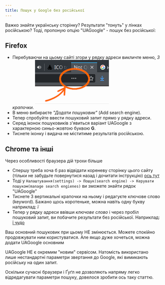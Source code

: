 ```yaml
---
title: Пошук у Google без російської
---
```


Важко знайти українську сторінку? Результати "тонуть" у лінках російською? Тоді, пропоную опцію "UAGoogle" - пошук без російської:


## Firefox
* Перебуваючи на цьому сайті згори у рядку адреси викличте меню, *3 крапочки*.
    ![Меню firefox](/assets/address-menu.png)
* В меню вибираєте *"Додати пошуковик"* (Add search engine).
* Тепер спробуйте ввести пошуковий запит прямо у рядку адреси.
* Серед іконок пошуковиків з'явиться варіант UAGoogle з характерною синьо-жовтою буквою **G**.
* Тиснете іконку і видача не міститиме результатів російською.


## Chrome та інші
Через особливості браузера дій трохи більше
* Спершу треба хоча б раз відвідати кореневу сторінку цього сайту (тільки не забудьте повернутися назад і дочитати інструкцію) [ось тут](/)
* Тоді у `Налаштування(settings) -> Пошук(search engine) -> Керувати пошуком(manage search engienes)` ви зможете знайти рядок "UAGoogle"
* Тиснете 3 вертикальні крапочки на ньому і редагуєте ключове слово (keyword). Бажано щось коротеньке, можна навіть одну букву наприклад: *ї*
* Тепер у рядку адреси ввівши *ключове слово* і через пробіл пошуковий запит, ви побачите результати без російської. Наприклад: [ї чудо](https://www.google.com.ua/search?q=чудо&lr=-lang_ru)  

Ваш основний пошуковик при цьому НЕ змінюється. Можете спокійно продовжувати ним користуватися. Але якщо дуже хочеться, можна додати UAGoogle основним

UAGoogle НЕ є окремим "новим" сервісом.
Натомість використано лише нестандартні параметри звертання до Google, які вимикають російську на один запит.

Оскільки сучасні браузери і Ґуґл не дозволяють напряму легко відредагувати параметри пошуку, довелося зробити ось таку статтю.
